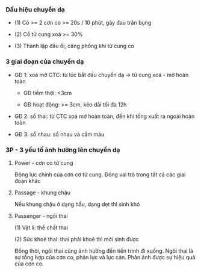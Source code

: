 ### Dấu hiệu chuyển dạ  
- (1) Có >= 2 cơn co >= 20s / 10 phút, gây đau trằn bụng  
- (2) Cổ tử cung xoá >= 30%  
- (3) Thành lập đầu ối, căng phồng khi tử cung co  
  
### 3 giai đoạn của chuyển dạ  
- GĐ 1: xoá mở CTC: từ lúc bắt đầu chuyển dạ -> tử cung xoá - mở hoàn toàn  
	- GĐ tiềm thời: <3cm  
	- GĐ hoạt động: >= 3cm, kéo dài tối đa 12h  
- GĐ 2: sổ thai: từ CTC xoá mở hoàn toàn, đến khi tống xuất ra ngoài hoàn toàn  
- GĐ 3: sổ nhau: sổ nhau và cầm máu  
  
### 3P - 3 yếu tố ảnh hưởng lên chuyển dạ  
1. Power - cơn co tử cung  
   Động lực chính của cơn cơ tử cung. Đóng vai trò trong tất cả các giai đoạn khác  
2. Passage - khung chậu  
   Nếu khung chậu ở dạng hầu, dạng dẹt thì sinh khó  
3. Passenger - ngôi thai  
   (1) Vật lí: thể chất thai  
   (2) Sức khoẻ thai: thai phải khoẻ thì mới sinh được  
   Đồng thời, ngôi thai cũng ảnh hưởng đến tiến trình đi xuống. Ngôi thai là sự tổng hợp của cơn co, phản lực và lực cản. Phản ảnh được sự hiệu quả của cơn co.  
  

